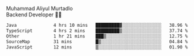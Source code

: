 Muhammad Aliyul Murtadlo
<br>
Backend Developer 👨‍💻
<br>
<!--START_SECTION:waka-->

```txt
Java              4 hrs 10 mins   █████████▓░░░░░░░░░░░░░░░   38.96 %
TypeScript        4 hrs 2 mins    █████████▒░░░░░░░░░░░░░░░   37.74 %
Other             1 hr 21 mins    ███▒░░░░░░░░░░░░░░░░░░░░░   12.75 %
SourceMap         31 mins         █▒░░░░░░░░░░░░░░░░░░░░░░░   04.84 %
JavaScript        12 mins         ▒░░░░░░░░░░░░░░░░░░░░░░░░   01.90 %
```

<!--END_SECTION:waka-->
